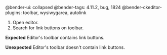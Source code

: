 @bender-ui: collapsed
@bender-tags: 4.11.2, bug, 1824
@bender-ckeditor-plugins: toolbar, wysiwygarea, autolink

1. Open editor.
2. Search for link buttons on toolbar.

**Expected** Editor's toolbar contains link buttons.

**Unexpected** Editor's toolbar doesn't contain link buttons.
